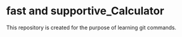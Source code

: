 # fast and supportive_Calculator
This repository is created for the purpose of learning git commands.
